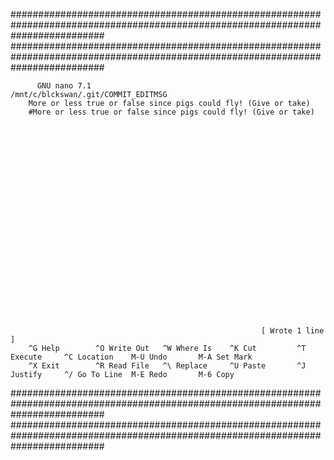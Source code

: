 #################################################################################################################################
#################################################################################################################################        

          GNU nano 7.1                               /mnt/c/blckswan/.git/COMMIT_EDITMSG
        More or less true or false since pigs could fly! (Give or take)
        #More or less true or false since pigs could fly! (Give or take)        
        
        
        
        
        
        
        
        
        
        
        
        
        
        
        
        
        
        
        
        
        
        
        

                                                            [ Wrote 1 line ]
        ^G Help        ^O Write Out   ^W Where Is    ^K Cut         ^T Execute     ^C Location    M-U Undo       M-A Set Mark
        ^X Exit        ^R Read File   ^\ Replace     ^U Paste       ^J Justify     ^/ Go To Line  M-E Redo       M-6 Copy
#################################################################################################################################
#################################################################################################################################
